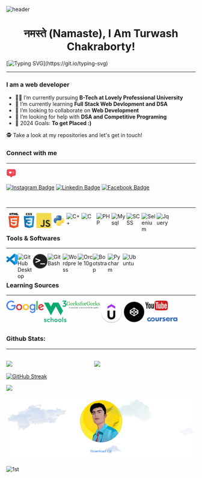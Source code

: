 ![header](https://user-images.githubusercontent.com/121122397/216614878-411f6178-defa-4330-ba48-16db1cc92830.png)


<h1 align="center">
नमस्ते (Namaste), I Am Turwash Chakraborty!<br>
</h1>

<p align="center">

[![Typing SVG](https://readme-typing-svg.demolab.com?font=Fira+Code&pause=1000&width=1080&center=true&lines=Welcome+To+My+Github+Profile;FullStack+Web+Developer;Computer+Science+Engineer;Always+Learning+New+Technologies;Let's+Connect+To+Build+Future.)](https://git.io/typing-svg)

 </p>

<hr/>

### I am a web developer

- 👨‍🏭 I’m currently pursuing **B-Tech at Lovely Professional University** <br>
- 🏫 I’m currently learning **Full Stack Web Devlopment and DSA** <br>
- 🙌 I’m looking to collaborate on **Web Development** <br>
- 🤔 I’m looking for help with **DSA and Competitive Programing**<br>
- 🥅 2024 Goals: **To get Placed :)** <br>

🕵 Take a look at my repositories and let's get in touch!<br>

### Connect with me

<hr/>

<img width="26" src="https://github.com/03prashantpk/03prashantpk/blob/main/assets/like.png">

[![Instagram Badge](https://img.shields.io/badge/-@turwashmusic-E4405F?style=flat-square&logo=instagram&logoColor=white&link=https://www.instagram.com/turwashmusic/)](https://www.instagram.com/turwashmusic/)
[![Linkedin Badge](https://img.shields.io/badge/-turwashchakraborty-blue?style=flat-square&logo=Linkedin&logoColor=white&link=https://www.linkedin.com/in/turwashchakraborty/)](https://www.linkedin.com/in/turwashchakraborty/)
[![Facebook Badge](https://img.shields.io/badge/-turwashchakraborty-3b5998?style=flat-square&labelColor=3b5998&logo=facebook&logoColor=white&link=https://www.facebook.com/turwash.chakraborty)](https://www.facebook.com/turwash.chakraborty)


<!--
```
https://open.spotify.com/user/31gms3hlihdvvu6bwlnvzpig7qny?si=8e812ed666f24c50
```
-->

<br>

<hr/>

<img align="left" alt="HTML5" width="40px" src="https://raw.githubusercontent.com/github/explore/80688e429a7d4ef2fca1e82350fe8e3517d3494d/topics/html/html.png" />
<img align="left" alt="CSS3" width="40px" src="https://raw.githubusercontent.com/github/explore/80688e429a7d4ef2fca1e82350fe8e3517d3494d/topics/css/css.png" />
<img align="left" alt="JavaScript" width="40px" src="https://raw.githubusercontent.com/github/explore/80688e429a7d4ef2fca1e82350fe8e3517d3494d/topics/javascript/javascript.png" />
<img align="left" alt="Python" width="40px" src="https://raw.githubusercontent.com/github/explore/80688e429a7d4ef2fca1e82350fe8e3517d3494d/topics/python/python.png" />
<img align="left" alt="C++" width="40px" src="https://user-images.githubusercontent.com/42747200/46140125-da084900-c26d-11e8-8ea7-c45ae6306309.png" />
<img align="left" alt="C" width="40px" src="https://upload.wikimedia.org/wikipedia/commons/thumb/1/18/C_Programming_Language.svg/1200px-C_Programming_Language.svg.png" />
<img align="left" alt="PHP" width="40px" src="https://www.php.net/images/logos/new-php-logo.svg" />
<img align="left" alt="Mysql" width="40px" src="https://www.mysql.com/common/logos/logo-mysql-170x115.png" />
<img align="left" alt="SCSS" width="40px" src="https://sass-lang.com/assets/img/styleguide/seal-color-aef0354c.png" />
<img align="left" alt="Selenium" width="40px" src="https://upload.wikimedia.org/wikipedia/commons/thumb/d/d5/Selenium_Logo.png/220px-Selenium_Logo.png" />
<img align="left" alt="Jquery" width="40px" src="https://openjsf.org/wp-content/uploads/sites/84/2019/10/jquery-logo-vertical_large_square.png" />

<br><br>

### Tools & Softwares

<hr/>

<img align="left" alt="Visual Studio Code" width="30px" src="https://raw.githubusercontent.com/github/explore/80688e429a7d4ef2fca1e82350fe8e3517d3494d/topics/visual-studio-code/visual-studio-code.png" />
<img align="left" alt="GitHub Desktop" width="40px" src="https://static.techspot.com/images2/downloads/topdownload/2021/04/2021-04-07-ts3_thumbs-8ba.png" />
<img align="left" alt="Terminal" width="40px" src="https://raw.githubusercontent.com/github/explore/80688e429a7d4ef2fca1e82350fe8e3517d3494d/topics/terminal/terminal.png" />
<img align="left" alt="GitBash" width="40px" src="https://git-scm.com/images/logos/downloads/Git-Icon-1788C.png" />
<img align="left" alt="Wordpress" width="40px" src="https://upload.wikimedia.org/wikipedia/commons/thumb/9/93/Wordpress_Blue_logo.png/1200px-Wordpress_Blue_logo.png" />
<img align="left" alt="Orcle 10g" width="40px" src="https://i.pinimg.com/236x/e3/b7/9d/e3b79dd42a03cbb6f658ae3efc5e3d5c--oracle-g-bangs.jpg" />
<img align="left" alt="Bootstrap" width="40px" src="https://upload.wikimedia.org/wikipedia/commons/thumb/b/b2/Bootstrap_logo.svg/2560px-Bootstrap_logo.svg.png" />
<img align="left" alt="Pycharm" width="40px" src="https://upload.wikimedia.org/wikipedia/commons/thumb/1/1d/PyCharm_Icon.svg/1200px-PyCharm_Icon.svg.png" />
<img align="left" alt="Ubuntu" width="40px" src="https://assets.ubuntu.com/v1/57a889f6-ubuntu-logo112.png" />
<br><br><br>

### Learning Sources

<hr/>

<img align="left" alt="Google" width="100px" src="https://github.com/03prashantpk/03prashantpk/blob/main/assets/google-2015-google-new-google-icon.svg" />
<img align="left" alt="W3school" width="60px" src="https://github.com/03prashantpk/03prashantpk/blob/main/assets/w3school.png" />
<img align="left" alt="gfg" width="90px" src="https://github.com/03prashantpk/03prashantpk/blob/main/assets/geeksforgeeks-17.png" />
<img align="left" alt="Udemy" width="60px" src="https://github.com/03prashantpk/03prashantpk/blob/main/assets/udemy.webp" />
<img align="left" alt="Codepen" width="60px" src="https://github.com/03prashantpk/03prashantpk/blob/main/assets/social-32-512.webp" />
<img align="left" alt="YouTube" width="60px" src="https://github.com/03prashantpk/03prashantpk/blob/main/assets/youtube.webp" />
<img align="left" alt="coursera" width="90px" src="https://github.com/03prashantpk/03prashantpk/blob/main/assets/coursera_logo_icon.png" />

<br><br><br><br>

### Github Stats:

<hr/>
<br>

<img align="right" width="270" src="https://octodex.github.com/images/daftpunktocat-thomas.gif">
<img src="https://github-readme-stats.anuraghazra1.vercel.app/api/top-langs/?username=Turwash&layout=compact&theme=blue-green" />

[![GitHub Streak](http://github-readme-streak-stats.herokuapp.com?user=Turwash&theme=tokyonight_duo&dates=28DDB7&fire=DD2727&sideLabels=DD7F19&ring=12B6DD&currStreakNum=DD2727&border=65EAD0B7)](https://git.io/streak-stats)

![](https://activity-graph.herokuapp.com/graph?username=Turwash&theme=github)

<p align="center">
<a href="https://diligentcreator.ml/u/admin" target="_blank">
 
![](https://github.com/03prashantpk/03prashantpk/blob/main/assets/profile-cloud.png)
  
</a>


![1st](https://user-images.githubusercontent.com/121122397/216615077-3e6d2942-32f8-4c4f-a09e-dd3a4617e4a2.gif)


